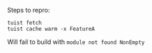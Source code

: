 Steps to repro:

```
tuist fetch
tuist cache warm -x FeatureA
```

Will fail to build with `module not found NonEmpty`


